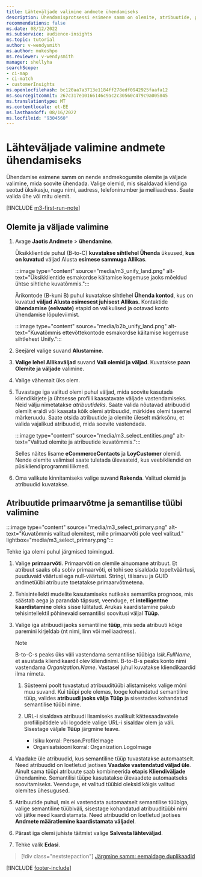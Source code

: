 ```yaml
---
title: Lähteväljade valimine andmete ühendamiseks
description: Ühendamisprotsessi esimene samm on olemite, atribuutide, primaarvõtmete ja semantiliste tüüpide valimine andmete vastendamiseks ühtse kliendiprofiiliga.
recommendations: false
ms.date: 08/12/2022
ms.subservice: audience-insights
ms.topic: tutorial
author: v-wendysmith
ms.author: mukeshpo
ms.reviewer: v-wendysmith
manager: shellyha
searchScope:
- ci-map
- ci-match
- customerInsights
ms.openlocfilehash: bc120aa7a3713e1184ff278edf0942925faafa12
ms.sourcegitcommit: 267c317e10166146c9ac2c30560c479c9a005845
ms.translationtype: MT
ms.contentlocale: et-EE
ms.lasthandoff: 08/16/2022
ms.locfileid: "9304560"
---
```

# <a name="select-source-fields-for-data-unification"></a>Lähteväljade valimine andmete ühendamiseks

Ühendamise esimene samm on nende andmekogumite olemite ja väljade valimine, mida soovite ühendada. Valige olemid, mis sisaldavad kliendiga seotud üksikasju, nagu nimi, aadress, telefoninumber ja meiliaadress. Saate valida ühe või mitu olemit.

[!INCLUDE [m3-first-run-note](includes/m3-first-run-note.md)]

## <a name="select-entities-and-fields"></a>Olemite ja väljade valimine

1. Avage **Jaotis Andmete** > **ühendamine**.

   Üksikklientide puhul (B-to-C) **kuvatakse sihtlehel Ühenda** üksused, **kus on kuvatud** väljad Alusta **esimese sammuga Allikas**.

   :::image type="content" source="media/m3_unify_land.png" alt-text="Üksikklientide esmakordse käitamise kogemuse jaoks mõeldud ühtse sihtlehe kuvatõmmis.":::

   Ärikontode (B-kuni B) puhul kuvatakse sihtlehel **Ühenda kontod**, kus on kuvatud **väljad** **Alusta esimesest juhisest** **Allikas.** Kontaktide **ühendamise (eelvaate)** etapid on valikulised ja ootavad konto ühendamise lõpuleviimist.

   :::image type="content" source="media/b2b_unify_land.png" alt-text="Kuvatõmmis ettevõttekontode esmakordse käitamise kogemuse sihtlehest Unify.":::

1. Seejärel valige suvand **Alustamine**.

1. **Valige lehel Allikaväljad** suvand **Vali olemid ja väljad**. Kuvatakse **paan Olemite ja väljade** valimine.

1. Valige vähemalt üks olem.

1. Tuvastage iga valitud olemi puhul väljad, mida soovite kasutada kliendikirjete ja ühtsesse profiili kaasatavate väljade vastendamiseks. Neid välju nimetatakse *atribuutideks*. Saate valida nõutavad atribuudid olemilt eraldi või kaasata kõik olemi atribuudid, märkides olemi tasemel märkeruudu. Saate otsida atribuutide ja olemite üleselt märksõnu, et valida vajalikud atribuudid, mida soovite vastendada.

   :::image type="content" source="media/m3_select_entities.png" alt-text="Valitud olemite ja atribuutide kuvatõmmis.":::

   Selles näites lisame **eCommerceContacts** ja **LoyCustomer** olemid. Nende olemite valimisel saate tuletada ülevaateid, kus veebikliendid on püsikliendiprogrammi liikmed.

1. Oma valikute kinnitamiseks valige suvand **Rakenda**. Valitud olemid ja atribuudid kuvatakse.

## <a name="select-primary-key-and-semantic-type-for-attributes"></a>Atribuutide primaarvõtme ja semantilise tüübi valimine

   :::image type="content" source="media/m3_select_primary.png" alt-text="Kuvatõmmis valitud olemitest, mille primaarvõti pole veel valitud." lightbox="media/m3_select_primary.png":::

Tehke iga olemi puhul järgmised toimingud.

1. Valige **primaarvõti**. Primaarvõti on olemile ainuomane atribuut. Et atribuut saaks olla sobiv primaarvõti, ei tohi see sisaldada topeltväärtusi, puuduvaid väärtusi ega null-väärtusi. Stringi, täisarvu ja GUID andmetüübi atribuute toetatakse primaarvõtmetena.

1. Tehisintellekti mudelite kasutamiseks nutikaks semantika prognoos, mis säästab aega ja parandab täpsust, veenduge, et **intelligentne kaardistamine** oleks sisse lülitatud. Arukas kaardistamine pakub tehisintellektil põhinevaid semantilisi soovitusi väljal **Tüüp**.

1. Valige iga atribuudi jaoks semantiline **tüüp**, mis seda atribuuti kõige paremini kirjeldab (nt nimi, linn või meiliaadress).

   > [!NOTE]
   > B-to-C-s peaks üks väli vastendama semantilise tüübiga *Isik.FullName*, et asustada kliendikaardil olev kliendinimi. B-to-B-s peaks konto nimi vastendama *Organization.Name*. Vastasel juhul kuvatakse kliendikaardid ilma nimeta.

   1. Süsteemi poolt tuvastatud atribuuditüübi alistamiseks valige mõni muu suvand. Kui tüüpi pole olemas, looge kohandatud semantiline tüüp, valides **atribuudi jaoks välja Tüüp** ja sisestades kohandatud semantilise tüübi nime.

   1. URL-i sisaldava atribuudi lisamiseks avalikult kättesaadavatele profiilipiltidele või logodele valige URL-i sisaldav olem ja väli. Sisestage väljale **Tüüp** järgmine teave.
      - Isiku korral: Person.ProfileImage
      - Organisatsiooni korral: Organization.LogoImage

1. Vaadake üle atribuudid, kus semantiline tüüp tuvastatakse automaatselt. Need atribuudid on loetletud jaotises **Vaadake vastendatud väljad üle**. Ainult sama tüüpi atribuute saab kombineerida **etapis Kliendiväljade** ühendamine. Semantilisi tüüpe kasutatakse ülevaadete automaatseks soovitamiseks. Veenduge, et valitud tüübid oleksid kõigis valitud olemites ühesugused.

1. Atribuutide puhul, mis ei vastendata automaatselt semantilise tüübiga, valige semantiline tüübiväli, sisestage kohandatud atribuuditüübi nimi või jätke need kaardistamata. Need atribuudid on loetletud jaotises **Andmete määratlemine kaardistamata väljadel**.

1. Pärast iga olemi juhiste täitmist valige **Salvesta lähteväljad**.

1. Tehke valik **Edasi**.

> [!div class="nextstepaction"]
> [Järgmine samm: eemaldage duplikaadid](remove-duplicates.md)

[!INCLUDE [footer-include](includes/footer-banner.md)]
